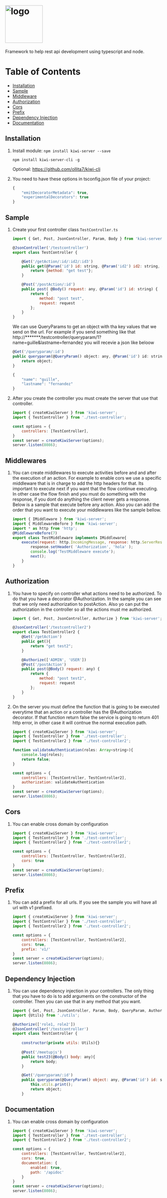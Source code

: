 
# <img src="kiwi.png" width="120" alt="logo">
Framework to help rest api development using typescript and node.

# Table of Contents
* [Installation](#installation)
* [Sample](#sample)
* [Middleware](#middlewares)
* [Authorization](#authorization)
* [Cors](#cors)
* [Prefix](#prefix)
* [Dependency Injection](#dependencyinjection)
* [Documentation](#documentation)
  
## Installation
1. Install module:
    `npm install kiwi-server --save`
    
    `npm install kiwi-server-cli -g`
    
    Optional: https://github.com/ollita7/kiwi-cli
    
2. You need to have these options in tsconfig.json file of your project:
    ```javascript
    {
        "emitDecoratorMetadata": true,
        "experimentalDecorators": true
    }
    ```

## Sample
1. Create your first controller class `TestController.ts`
    ```javascript
    import { Get, Post, JsonController, Param, Body } from 'kiwi-server';

    @JsonController('/testcontroller')
    export class TestController {

        @Get('/getAction/:id/:id2/:id3')
        public get(@Param('id') id: string, @Param('id2') id2: string, @Param('id3') id3: string) {
            return {method: "get test"};
        }

        @Post('/postAction/:id')
        public post( @Body() request: any, @Param('id') id: string) {
            return {
                method: "post test",
                request: request
            };
        }
    }
    ```
   
    We can use QueryParams to get an object with tha key values that we send on the url.
    For example if you send something like that http://*******/testcontroller/queryparam/1?name=guille&lastname=fernandez you will recevie a json like beloow

    ```javascript
    @Get('/queryparam/:id')
    public queryparam(@QueryParam() object: any, @Param('id') id: string){
        return object;
    }
    ```

    ```javascript
    {
        "name": "guille",
        "lastname": "fernandez"
    }
    ```
 
 2. After you create the controller you must create the server that use that controller.
    ```javascript
    import { createKiwiServer } from 'kiwi-server';
    import { TestController } from './test-controller';

    const options = {
        controllers: [TestController],
    }
    const server = createKiwiServer(options);
    server.listen(8086);
    ```
## Middlewares
1. You can create middlewares to execute activities before and and after the execution of an action.
For example to enable cors we use a specific middleware that is in charge to add the http headers for that.
Its important to execute next if you want that the flow continue executing. In other case the flow finish and you must do something with the response, if you dont do anything the client never gets a response.
Below is a sample that execute before any action.
Also you can add the order that you want to execute your middlewares like the sample bellow.
	```javascript
	import { IMiddleware } from 'kiwi-server';
	import { MiddlewareBefore } from 'kiwi-server';
	import * as http from 'http';
	@MiddlewareBefore(7)
	export class TestMiddleware implements IMiddleware{
		execute(request: http.IncomingMessage, response: http.ServerResponse, next: any){
			response.setHeader( 'Authorization', 'hola' );
			console.log('TestMiddleware execute');
			next();
		}
	}
	```

## Authorization
 1. You have to specify on controller what actions need to be authorized. To do that you have a decorator @Authorization.
 In the sample you can see that we only need authorization to postAction. Also yo can put the authorization in the controller so all the actions must me authorized.
 
    ```javascript
    import { Get, Post, JsonController, Authorize } from 'kiwi-server';

    @JsonController('/testcontroller2')
    export class TestController2 {
        @Get('/getAction')
        public get(){
            return "get test2";
        }

        @Authorize(['ADMIN', 'USER'])
        @Post('/postAction')
        public post(@Body() request: any) {
            return {
                method: "post test2",
                request: request
            };
        }
    }
    ```

2. On the server you must define the function that is going to be executed everytime that an action or a controller has the @Authorization decorator. If that function return false the service is going to return 401 http error, in other case it will contnue the normal execution path.

    ```javascript
    import { createKiwiServer } from 'kiwi-server';
    import { TestController } from './test-controller';
    import { TestController2 } from './test-controller2';

    function validateAuthentication(roles: Array<string>){
        console.log(roles);
        return false;
    }

    const options = {
        controllers: [TestController, TestController2],
        authorization: validateAuthentication
    }
    const server = createKiwiServer(options);
    server.listen(8086);
    ```

## Cors
1. You can enable cross domain by configuration
    
    ```javascript
    import { createKiwiServer } from 'kiwi-server';
    import { TestController } from './test-controller';
    import { TestController2 } from './test-controller2';

    const options = {
        controllers: [TestController, TestController2],
        cors: true
    }
    const server = createKiwiServer(options);
    server.listen(8086);
    ```

## Prefix
1. You can add a prefix for all urls. If you see the sample you will have all url with v1 prefixed.
    
    ```javascript
    import { createKiwiServer } from 'kiwi-server';
    import { TestController } from './test-controller';
    import { TestController2 } from './test-controller2';

    const options = {
        controllers: [TestController, TestController2],
        cors: true,
        prefix: 'v1/'
    }
    const server = createKiwiServer(options);
    server.listen(8086);
    ```


## Dependency Injection
1. You can use dependency injection in your controllers. The only thing that you have to do is to add arguments on the constructor of the controller. Then you can use that in any method that you want.

    ```javascript
    import { Get, Post, JsonController, Param, Body, QueryParam, Authorize } from 'kiwi-server';
    import {Utils} from './utils';

    @Authorize(['role1, role2'])
    @JsonController('/testcontroller')
    export class TestController {
        
        constructor(private utils: Utils){}
        
        @Post('/meetupjs')
        public test23(@Body() body: any){
            return body;
        }

        @Get('/queryparam/:id')
        public queryparam(@QueryParam() object: any, @Param('id') id: string){
            this.utils.print();
            return object;
        }
    ```
## Documentation
1. You can enable cross domain by configuration
    
    ```javascript
    import { createKiwiServer } from 'kiwi-server';
    import { TestController } from './test-controller';
    import { TestController2 } from './test-controller2';

    const options = {
        controllers: [TestController, TestController2],
        cors: true,
        documentation: {
            enabled: true,
            path: '/apidoc'
        }
    }
    const server = createKiwiServer(options);
    server.listen(8086);
    ```
